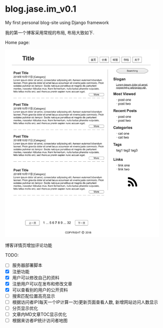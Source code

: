 # blog.jase.im_v0.1
My first personal blog-site using Django framework

我的第一个博客采用常规的布局, 布局大致如下.

Home page:

![home](README.assets/home.png)

博客详情页增加评论功能

TODO:

-   [ ] 服务器部署脚本
-   [x] 注册功能
-   [x] 用户可以修改自己的资料
-   [x] 注册用户可以在发布和修改文章
-   [x] 可以查看别的用户的公开资料
-   [ ] 搜索匹配位置高亮显示
-   [ ] 根据访问者IP(每天一个IP计算一次)更新页面查看人数, 新增网站访问人数显示 
-   [ ] 分页显示优化
-   [ ] 文章内MD文章TOC显示优化
-   [ ] 根据来访者IP统计访问者地图